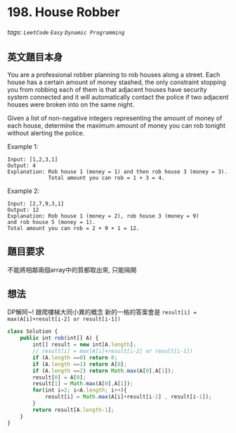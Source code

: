 # 198. House Robber
###### tags: `LeetCode` `Easy` `Dynamic Programming`

## 英文題目本身
You are a professional robber planning to rob houses along a street. Each house has a certain amount of money stashed, the only constraint stopping you from robbing each of them is that adjacent houses have security system connected and it will automatically contact the police if two adjacent houses were broken into on the same night.

Given a list of non-negative integers representing the amount of money of each house, determine the maximum amount of money you can rob tonight without alerting the police.

Example 1:
```
Input: [1,2,3,1]
Output: 4
Explanation: Rob house 1 (money = 1) and then rob house 3 (money = 3).
             Total amount you can rob = 1 + 3 = 4.
```
Example 2:
```
Input: [2,7,9,3,1]
Output: 12
Explanation: Rob house 1 (money = 2), rob house 3 (money = 9) 
and rob house 5 (money = 1).
Total amount you can rob = 2 + 9 + 1 = 12.
```
## 題目要求
不能將相鄰兩個array中的質都取出來, 只能隔開

## 想法
DP解阿~!  跟爬樓梯大同小異的概念
新的一格的答案會是 `result[i] = max(A[i]+result[i-2] or result[i-1])`
```javascript
class Solution {
    public int rob(int[] A) {
        int[] result = new int[A.length];
        // result[i] = max(A[i]+result[i-2] or result[i-1])
        if (A.length ==0) return 0;
        if (A.length ==1) return A[0];
        if (A.length ==2) return Math.max(A[0],A[1]);
        result[0] = A[0];
        result[1] = Math.max(A[0],A[1]);
        for(int i=2; i<A.length; i++){
            result[i] = Math.max(A[i]+result[i-2] , result[i-1]);
        }
        return result[A.length-1];
    }
}
```
